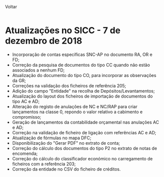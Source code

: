 <div style="width:100%; height:30px"><span onclick="loadMdDoc('atualizacoes', ['btnMenu'],'', null)" class="voltar">Voltar</span></div>


# Atualizações no SICC - 7 de dezembro de 2018

- Incorporação de contas específicas SNC-AP no documento RA, OR e FD;
- Correção da pesquisa de documentos do tipo CC quando não estão associados a nenhum FD;
- Atualização do documento do tipo CO, para incorporar as observações da GR;
- Correções na validação dos ficheiros de referência 205;
- Adição do campo "Entidade" na recolha de Depósitos/Levantamentos;
- Atualização do layout dos ficheiros de importação de documentos do tipo AC e AD;
- Alteração do registo de anulações de NC e NC/RAP para criar lançamentos na classe 0, repondo o valor relativo a cabimento e compromisso;
- Geração de lançamentos da contabilidade orçamental nas anulações AC e AD;
- Correção na validação de ficheiro de ligação com referências AC e AD;
- Atualização de fórmulas no mapa DFC;
- Disponibilização do "Gerar PDF" no extrato de conta;
- Correção do cálculo dos documentos do tipo P2 no extrato de notas de encomenda;
- Correção do cálculo do classificador económico no carregamento de ficheiros com a referência 203;
- Correção da entidade no CSV do ficheiro de créditos.
